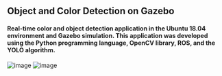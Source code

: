 ## Object and Color Detection on Gazebo

#### Real-time color and object detection application in the Ubuntu 18.04 environment and Gazebo simulation. This application was developed using the Python programming language, OpenCV library, ROS, and the YOLO algorithm.
![image](https://github.com/hasanilteris/Object_and_color_detection_gazebo/assets/82460438/8d764995-a0f0-4605-b586-59b0d7129401)
![image](https://github.com/hasanilteris/Object_and_color_detection_gazebo/assets/82460438/d6bbd2b2-de5a-4439-b85a-3a9cf15b76a0)

